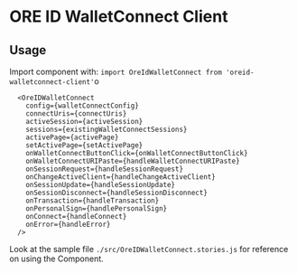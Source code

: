 # ORE ID WalletConnect Client

## Usage

Import component with: `import OreIdWalletConnect from 'oreid-walletconnect-client'`o

```
  <OreIDWalletConnect
    config={walletConnectConfig}
    connectUris={connectUris}
    activeSession={activeSession}
    sessions={existingWalletConnectSessions}
    activePage={activePage}
    setActivePage={setActivePage}
    onWalletConnectButtonClick={onWalletConnectButtonClick}
    onWalletConnectURIPaste={handleWalletConnectURIPaste}
    onSessionRequest={handleSessionRequest}
    onChangeActiveClient={handleChangeActiveClient}
    onSessionUpdate={handleSessionUpdate}
    onSessionDisconnect={handleSessionDisconnect}
    onTransaction={handleTransaction}
    onPersonalSign={handlePersonalSign}
    onConnect={handleConnect}
    onError={handleError}
  />

```

Look at the sample file `./src/OreIDWalletConnect.stories.js` for reference on using the Component.
